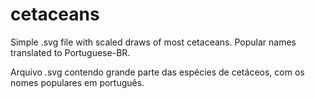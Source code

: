 # cetaceans
Simple .svg file with scaled draws of most cetaceans. Popular names translated to Portuguese-BR.

Arquivo .svg contendo grande parte das espécies de cetáceos, com os nomes populares em português.

